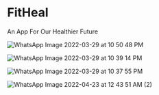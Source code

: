 # FitHeal

An App For Our Healthier Future

![WhatsApp Image 2022-03-29 at 10 50 48 PM](https://github.com/Kaustubhchimote/FitHeal/assets/78478253/f0e1d82f-041c-4fc7-905a-978baf84da12)

![WhatsApp Image 2022-03-29 at 10 39 14 PM](https://github.com/Kaustubhchimote/FitHeal/assets/78478253/660ecec8-154a-40ed-9604-8cd98ec70a3a)

![WhatsApp Image 2022-03-29 at 10 37 55 PM](https://github.com/Kaustubhchimote/FitHeal/assets/78478253/828b86c9-1c7a-4cbc-89de-f56974c1edf9)

![WhatsApp Image 2022-04-23 at 12 43 51 AM (2)](https://github.com/Kaustubhchimote/FitHeal/assets/78478253/6b6a68f9-2a48-4853-be77-c3792b48090c)
